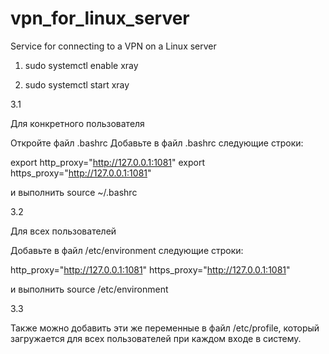 # vpn_for_linux_server
Service for connecting to a VPN on a Linux server


1.  sudo systemctl enable xray

2.  sudo systemctl start xray

3.1

Для конкретного пользователя

Откройте файл .bashrc
Добавьте в файл .bashrc следующие строки:

export http_proxy="http://127.0.0.1:1081"
export https_proxy="http://127.0.0.1:1081"

и выполнить source ~/.bashrc

3.2 

Для всех пользователей

Добавьте в файл  /etc/environment следующие строки:
 
http_proxy="http://127.0.0.1:1081"
https_proxy="http://127.0.0.1:1081"

и выполнить source /etc/environment

3.3 

Также можно добавить эти же переменные в файл /etc/profile, который загружается для всех пользователей при каждом входе в систему.
